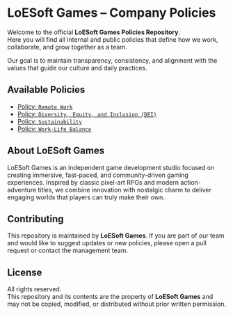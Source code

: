 # LoESoft Games – Company Policies

Welcome to the official **LoESoft Games Policies Repository**.  
Here you will find all internal and public policies that define how we work, collaborate, and grow together as a team.  

Our goal is to maintain transparency, consistency, and alignment with the values that guide our culture and daily practices.  

## Available Policies
- [Policy: `Remote Work`](./POLICY-REMOTE-WORK.md)
- [Policy: `Diversity, Equity, and Inclusion (DEI)`](./POLICY-DIVERSITY-EQUITY-INCLUSION.md)
- [Policy: `Sustainability`](./POLICY-SUSTAINABILITY.md)
- [Policy: `Work-Life Balance`](./POLICY-WORK-LIFE-BALANCE.md)

## About LoESoft Games
LoESoft Games is an independent game development studio focused on creating immersive, fast-paced, and community-driven gaming experiences. Inspired by classic pixel-art RPGs and modern action-adventure titles, we combine innovation with nostalgic charm to deliver engaging worlds that players can truly make their own.  

## Contributing
This repository is maintained by **LoESoft Games**. If you are part of our team and would like to suggest updates or new policies, please open a pull request or contact the management team.  

## License
All rights reserved.  
This repository and its contents are the property of **LoESoft Games** and may not be copied, modified, or distributed without prior written permission.
